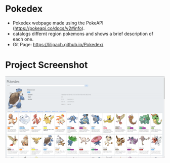 # Pokedex
- Pokedex webpage made using the PokeAPI (https://pokeapi.co/docs/v2#info). 
- catalogs differnt region pokemons and shows a brief description of each one.
- Git Page: https://lilipach.github.io/Pokedex/

# Project Screenshot
![plotting your blocks](https://github.com/lilipach/Pokedex/blob/main/project_screenshot.png)

